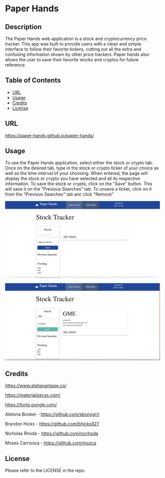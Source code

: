 # Paper Hands

## Description

The Paper Hands web application is a stock and cryptocurrency price tracker. This app was built to provide users with a clean and simple interface to follow their favorite tickers, cutting out all the extra and confusing information shown by other price trackers. Paper hands also allows the user to save their favorite stocks and cryptos for future reference. 

## Table of Contents 

- [URL](#url)
- [Usage](#usage)
- [Credits](#credits)
- [License](#license)




## URL
https://paper-hands.github.io/paper-hands/


## Usage

To use the Paper Hands application, select either the stock or crypto tab. Once on the desired tab, type in the stock or crypto ticker of your choice as well as the time interval of your choosing. When entered, the page will display the stock or crypto you have selected and all its respective information. To save the stock or crypto, click on the "Save" button. This will save it on the "Previous Searches" tab. To unsave a ticker, click on it from the "Previous Searches" tab anc click "Remove" 

![sreenshot of starting page](/assets/images/screenshot1.png)
    
![screenshot page populated with stock data](/assets/images/screenshot2.png)


## Credits
https://www.alphavantage.co/

https://materializecss.com/

https://fonts.google.com/

Aletoria Booker - https://github.com/ebonygrrl

Brandon Hicks - https://github.com/bhicks927

Nicholas Rhoda - https://github.com/nicrhoda

Moses Carrisoza - https://github.com/mozca


## License

Please refer to the LICENSE in the repo.
